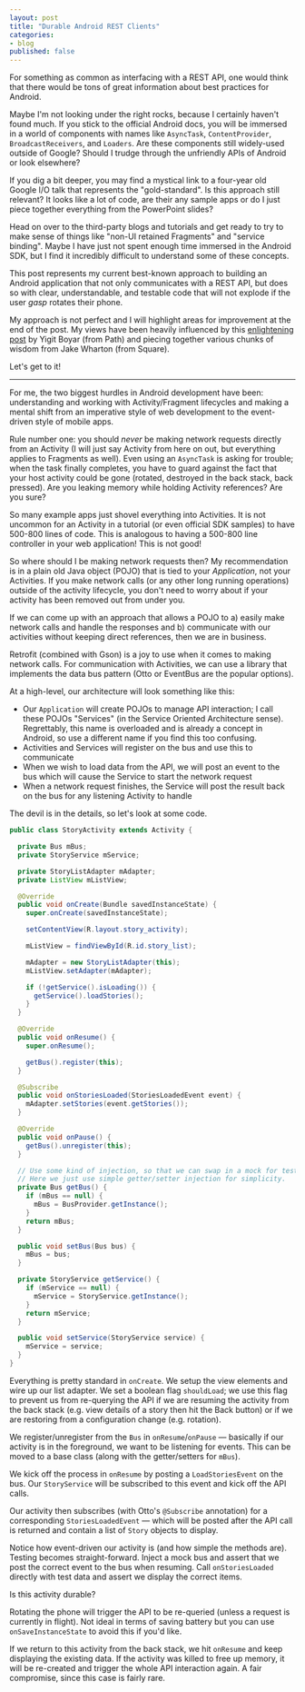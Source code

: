 ```yaml
---
layout: post
title: "Durable Android REST Clients"
categories:
- blog
published: false
---
```


For something as common as interfacing with a REST API, one would think that
there would be tons of great information about best practices for Android.

Maybe I'm not looking under the right rocks, because I certainly haven't found
much. If you stick to the official Android docs, you will be immersed in a world
of components with names like `AsyncTask`, `ContentProvider`,
`BroadcastReceivers`, and `Loaders`. Are these components still widely-used outside
of Google? Should I trudge through the unfriendly APIs of Android or look elsewhere?

If you dig a bit deeper, you may find a mystical link to a four-year old Google
I/O talk that represents the "gold-standard". Is this approach still relevant? It looks
like a lot of code, are their any sample apps or do I just piece together
everything from the PowerPoint slides?

Head on over to the third-party blogs and tutorials and get ready to try to make
sense of things like "non-UI retained Fragments" and "service binding". Maybe
I have just not spent enough time immersed in the Android SDK, but I find it
incredibly difficult to understand some of these concepts.

This post represents my current best-known approach to building an Android
application that not only communicates with a REST API, but does so with clear,
understandable, and testable code that will not explode if the user *gasp*
rotates their phone.

My approach is not perfect and I will highlight areas for
improvement at the end of the post. My views have been heavily influenced by
this [enlightening post][recipe] by Yigit Boyar (from Path) and piecing together
various chunks of wisdom from Jake Wharton (from Square).

Let's get to it!

---

For me, the two biggest hurdles in Android development have been: understanding
and working with Activity/Fragment lifecycles and making a mental shift from an
imperative style of web development to the event-driven style of mobile apps.

Rule number one: you should *never* be making network requests directly from
an Activity (I will just say Activity from here on out, but everything applies to
Fragments as well). Even using an `AsyncTask` is asking for trouble; when the
task finally completes, you have to guard against the fact that your host
activity could be gone (rotated, destroyed in the back stack, back pressed).
Are you leaking memory while holding Activity references? Are you sure?

So many example apps just shovel everything into Activities. It is not uncommon
for an Activity in a tutorial (or even official SDK samples) to have 500-800
lines of code. This is analogous to having a 500-800 line controller in your web
application! This is not good!

So where should I be making network requests then? My recommendation is in a
plain old Java object (POJO) that is tied to your *Application*, not your
Activities. If you make network calls (or any other long running operations)
outside of the activity lifecycle, you don't need to worry about if your activity
has been removed out from under you.

If we can come up with an approach that allows a POJO to a) easily make network
calls and handle the responses and b) communicate with our activities without
keeping direct references, then we are in business.

Retrofit (combined with Gson) is a joy to use when it comes to making network
calls. For communication with Activities, we can use a library that implements
the data bus pattern (Otto or EventBus are the popular options).

At a high-level, our architecture will look something like this:

* Our `Application` will create POJOs to manage API interaction; I call these
POJOs "Services" (in the Service Oriented Architecture sense). Regrettably,
this name is overloaded and is already a concept in Android, so use a
different name if you find this too confusing.
* Activities and Services will register on the bus and use this to communicate
* When we wish to load data from the API, we will post an event to the bus which
will cause the Service to start the network request
* When a network request finishes, the Service will post the result back on the
bus for any listening Activity to handle

The devil is in the details, so let's look at some code.

```java
public class StoryActivity extends Activity {

  private Bus mBus;
  private StoryService mService;

  private StoryListAdapter mAdapter;
  private ListView mListView;

  @Override
  public void onCreate(Bundle savedInstanceState) {
    super.onCreate(savedInstanceState);

    setContentView(R.layout.story_activity);

    mListView = findViewById(R.id.story_list);

    mAdapter = new StoryListAdapter(this);
    mListView.setAdapter(mAdapter);

    if (!getService().isLoading()) {
      getService().loadStories();
    }
  }

  @Override
  public void onResume() {
    super.onResume();

    getBus().register(this);
  }

  @Subscribe
  public void onStoriesLoaded(StoriesLoadedEvent event) {
    mAdapter.setStories(event.getStories());
  }

  @Override
  public void onPause() {
    getBus().unregister(this);
  }

  // Use some kind of injection, so that we can swap in a mock for tests.
  // Here we just use simple getter/setter injection for simplicity.
  private Bus getBus() {
    if (mBus == null) {
      mBus = BusProvider.getInstance();
    }
    return mBus;
  }

  public void setBus(Bus bus) {
    mBus = bus;
  }

  private StoryService getService() {
    if (mService == null) {
      mService = StoryService.getInstance();
    }
    return mService;
  }

  public void setService(StoryService service) {
    mService = service;
  }
}
```

Everything is pretty standard in `onCreate`. We setup the view elements and
wire up our list adapter. We set a boolean flag `shouldLoad`; we use this flag
to prevent us from re-querying the API if we are resuming the activity from
the back stack (e.g. view details of a story then hit the Back button) or if
we are restoring from a configuration change (e.g. rotation).

We register/unregister from the `Bus` in `onResume`/`onPause` &mdash; basically
if our activity is in the foreground, we want to be listening for events. This
can be moved to a base class (along with the getter/setters for `mBus`).

We kick off the process in `onResume` by posting a `LoadStoriesEvent` on the bus.
Our `StoryService` will be subscribed to this event and kick off the API calls.

Our activity then subscribes (with Otto's `@Subscribe` annotation) for a
corresponding `StoriesLoadedEvent` &mdash; which will be posted after the API
call is returned and contain a list of `Story` objects to display.

Notice how event-driven our activity is (and how simple the methods are). Testing
becomes straight-forward. Inject a mock bus and assert that we post the correct
event to the bus when resuming. Call `onStoriesLoaded` directly with test data
and assert we display the correct items.

Is this activity durable?

Rotating the phone will trigger the API to be re-queried
(unless a request is currently in flight). Not ideal in terms of saving battery
but you can use `onSaveInstanceState` to avoid this if you'd like.

If we return to this activity from the back stack, we hit `onResume` and keep
displaying the existing data. If the activity was killed to free up memory,
it will be re-created and trigger the whole API interaction again. A fair
compromise, since this case is fairly rare.



[recipe]: http://birbit.com/a-recipe-for-writing-responsive-rest-clients-on-android/
